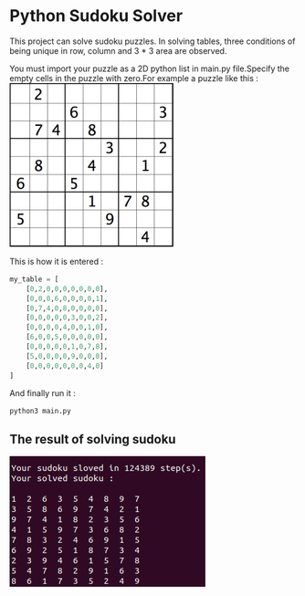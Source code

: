 # Python Sudoku Solver
This project can solve sudoku puzzles. In solving tables, three conditions of being unique in row, column and 3 * 3 area are observed.

You must import your puzzle as a 2D python list in main.py file.Specify the empty cells in the puzzle with zero.For example a puzzle like this : 
![alt text](img/table.gif)

This is how it is entered : 
```python
my_table = [
    [0,2,0,0,0,0,0,0,0],
    [0,0,0,6,0,0,0,0,1],
    [0,7,4,0,8,0,0,0,0],
    [0,0,0,0,0,3,0,0,2],
    [0,0,0,0,4,0,0,1,0],
    [6,0,0,5,0,0,0,0,0],
    [0,0,0,0,0,1,0,7,8],
    [5,0,0,0,0,9,0,0,0],
    [0,0,0,0,0,0,0,4,0]
]
```
And finally run it : 
```bash
python3 main.py
```
## The result of solving sudoku
![alt text](img/solve.png)